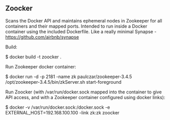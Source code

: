Zoocker
-------

Scans the Docker API and maintains ephemeral nodes in Zookeeper for all containers and their mapped ports. Intended to run inside a Docker container using the included Dockerfile. Like a really minimal Synapse - https://github.com/airbnb/synapse

Build:

$ docker build -t zoocker .

Run Zookeeper docker container:

$ docker run -d -p 2181 -name zk paulczar/zookeeper-3.4.5 /opt/zookeeper-3.4.5/bin/zkServer.sh start-foreground

Run Zoocker (with /var/run/docker.sock mapped into the container to give API access, and with a Zookeeper container configured using docker links):

$ docker -v /var/run/docker.sock:/docker.sock -e EXTERNAL_HOST=192.168.100.100 -link zk:zk zoocker
